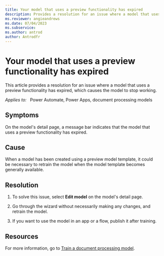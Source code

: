 ```yaml
---
title: Your model that uses a preview functionality has expired
description: Provides a resolution for an issue where a model that uses a preview functionality has expired, and the issue causes the model to stop functioning.
ms.reviewer: angieandrews
ms.date: 07/04/2023
ms.subservice: 
ms.author: antrod
author: Antrodfr
---
```

# Your model that uses a preview functionality has expired

This article provides a resolution for an issue where a model that uses a preview functionality has expired, which causes the model to stop working.

_Applies to:_ &nbsp; Power Automate, Power Apps, document processing models

## Symptoms

On the model's detail page, a message bar indicates that the model that uses a preview functionality has expired.

## Cause

When a model has been created using a preview model template, it could be necessary to retrain the model when the model template becomes generally available.

## Resolution

1. To solve this issue, select **Edit model** on the model's detail page.

1. Go through the wizard without necessarily making any changes, and retrain the model. 

1. If you want to use the model in an app or a flow, publish it after training.

## Resources

For more information, go to [Train a document processing model](/ai-builder/form-processing-train).
